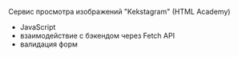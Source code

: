 Сервис просмотра изображений "Kekstagram" (HTML Academy)
- JavaScript
- взаимодействие с бэкендом через Fetch API
- валидация форм
